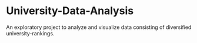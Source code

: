 # University-Data-Analysis

An exploratory project to analyze and visualize data consisting of diversified university-rankings.
